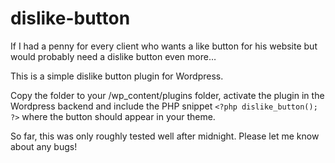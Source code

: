 # dislike-button
If I had a penny for every client who wants a like button for his website but would probably need a dislike button even more…

This is a simple dislike button plugin for Wordpress.

Copy the folder to your /wp_content/plugins folder, activate the plugin in the Wordpress backend and include the PHP snippet `<?php dislike_button(); ?>` where the button should appear in your theme.

So far, this was only roughly tested well after midnight. Please let me know about any bugs!
